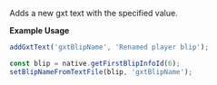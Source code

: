 Adds a new gxt text with the specified value.

**Example Usage**

```js
addGxtText('gxtBlipName', 'Renamed player blip');

const blip = native.getFirstBlipInfoId(6);
setBlipNameFromTextFile(blip, 'gxtBlipName');
```
